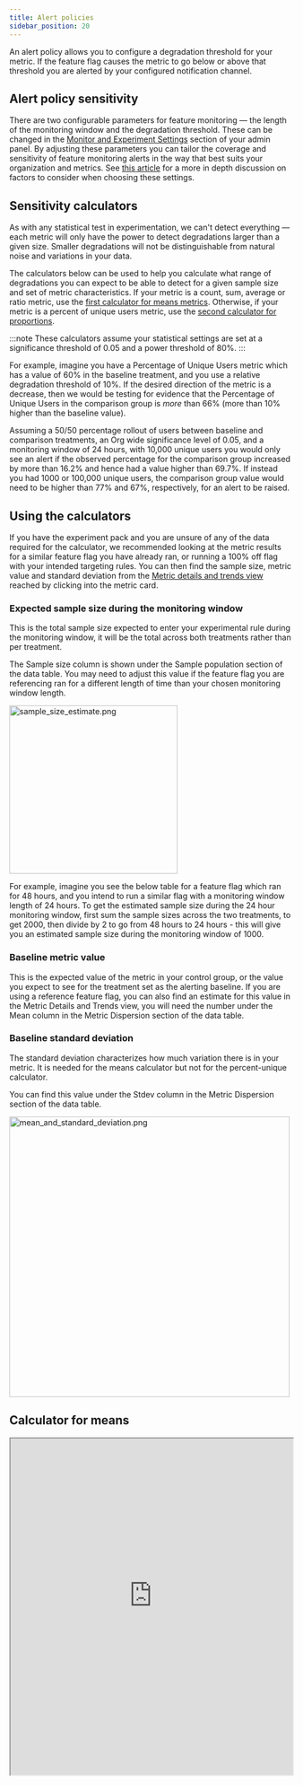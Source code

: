 ```yaml
---
title: Alert policies
sidebar_position: 20
---
```


An alert policy allows you to configure a degradation threshold for your metric. If the feature flag causes the metric to go below or above that threshold you are alerted by your configured notification channel.

## Alert policy sensitivity

There are two configurable parameters for feature monitoring — the length of the monitoring window and the degradation threshold. These can be changed in the [Monitor and Experiment Settings](https://help.split.io/hc/en-us/articles/360020640752-Monitor-and-experiment-settings) section of your admin panel. By adjusting these parameters you can tailor the coverage and sensitivity of feature monitoring alerts in the way that best suits your organization and metrics. See [this article](https://help.split.io/hc/en-us/articles/360035504952-Choosing-your-monitoring-settings) for a more in depth discussion on factors to consider when choosing these settings. 

## Sensitivity calculators

As with any statistical test in experimentation, we can't detect everything — each metric will only have the power to detect degradations larger than a given size. Smaller degradations will not be distinguishable from natural noise and variations in your data. 

The calculators below can be used to help you calculate what range of degradations you can expect to be able to detect for a given sample size and set of metric characteristics. If your metric is a count, sum, average or ratio metric, use the [first calculator for means metrics](#calculator-for-means). Otherwise, if your metric is a percent of unique users metric, use the [second calculator for proportions](#calculator-for-proportions).

:::note
These calculators assume your statistical settings are set at a significance threshold of 0.05 and a power threshold of 80%. 
:::

For example, imagine you have a Percentage of Unique Users metric which has a value of 60% in the baseline treatment, and you use a relative degradation threshold of 10%. If the desired direction of the metric is a decrease, then we would be testing for evidence that the Percentage of Unique Users in the comparison group is *more* than 66% (more than 10% higher than the baseline value). 

Assuming a 50/50 percentage rollout of users between baseline and comparison treatments, an Org wide significance level of 0.05, and a monitoring window of 24 hours, with 10,000 unique users you would only see an alert if the observed percentage for the comparison group increased by more than 16.2% and hence had a value higher than 69.7%. If instead you had 1000 or 100,000 unique users, the comparison group value would need to be higher than 77% and 67%, respectively, for an alert to be raised. 

## Using the calculators

If you have the experiment pack and you are unsure of any of the data required for the calculator, we recommended looking at the metric results for a similar feature flag you have already ran, or running a 100% off flag with your intended targeting rules. You can then find the sample size, metric value and standard deviation from the [Metric details and trends view](https://help.split.io/hc/en-us/articles/360025376251-Metrics-impact-Metric-details-and-trends) reached by clicking into the metric card.

### Expected sample size during the monitoring window

This is the total sample size expected to enter your experimental rule during the monitoring window, it will be the total across both treatments rather than per treatment.

The Sample size column is shown under the Sample population section of the data table. You may need to adjust this value if the feature flag you are referencing ran for a different length of time than your chosen monitoring window length. 

<img src="https://help.split.io/hc/article_attachments/26883568432397" alt="sample_size_estimate.png" width="300" />

For example, imagine you see the below table for a feature flag which ran for 48 hours, and you intend to run a similar flag with a monitoring window length of 24 hours. To get the estimated sample size during the 24 hour monitoring window, first sum the sample sizes across the two treatments, to get 2000, then divide by 2 to go from 48 hours to 24 hours - this will give you an estimated sample size during the monitoring window of 1000. 

### Baseline metric value

This is the expected value of the metric in your control group, or the value you expect to see for the treatment set as the alerting baseline. If you are using a reference feature flag, you can also find an estimate for this value in the Metric Details and Trends view, you will need the number under the Mean column in the Metric Dispersion section of the data table.

### Baseline standard deviation 

The standard deviation characterizes how much variation there is in your metric. It is needed for the means calculator but not for the percent-unique calculator. 

You can find this value under the Stdev column in the Metric Dispersion section of the data table.

<img src="https://help.split.io/hc/article_attachments/26883568466445" alt="mean_and_standard_deviation.png" width="500" />

## Calculator for means

<iframe
  src="https://exp-calc-alertmeans-confwindow-baf229399d58.herokuapp.com/"
  width="100%"
  height="600"
  style={{
    border: '1px solid #ccc',
    borderRadius: '8px',
  }}
  loading="lazy"
/>

## Calculator for proportions

<iframe
  src="https://exp-calc-alertprop-confwindow-8c155dbd4fc1.herokuapp.com/"
  width="100%"
  height="600"
  style={{
    border: '1px solid #ccc',
    borderRadius: '8px',
  }}
  loading="lazy"
/>